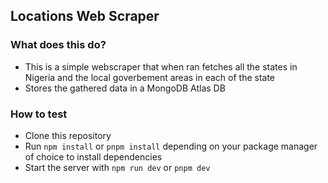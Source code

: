 ## Locations Web Scraper

### What does this do?
- This is a simple webscraper that when ran fetches all the states in Nigeria and the local goverbement areas in each of the state
- Stores the gathered data in a MongoDB Atlas DB

### How to test
- Clone this repository
- Run ```npm install``` or ```pnpm install``` depending on your package manager of choice to install dependencies
- Start the server with ```npm run dev``` or ```pnpm dev``` 
